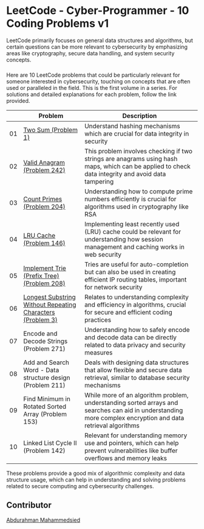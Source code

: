 #  LeetCode - Cyber-Programmer - 10 Coding Problems v1

LeetCode primarily focuses on general data structures and algorithms, but certain questions can be more relevant to cybersecurity by emphasizing areas like cryptography, secure data handling, and system security concepts.
###
Here are 10 LeetCode problems that could be particularly relevant for someone interested in cybersecurity, touching on concepts that are often used or paralleled in the field. This is the first volume in a series. For solutions and detailed explanations for each problem, follow the link provided.

|   | Problem | Description |
|------|------|------|
| 01 | [Two Sum (Problem 1)](https://github.com/amirasabdu/LeetCode-CyberProgrammer-v1/tree/main/Two_Sum) | Understand hashing mechanisms which are crucial for data integrity in security |
| 02 | [Valid Anagram (Problem 242)](https://github.com/amirasabdu/LeetCode-CyberProgrammer-v1/tree/main/Valid_Anagram) | This problem involves checking if two strings are anagrams using hash maps, which can be applied to check data integrity and avoid data tampering |
| 03 | [Count Primes (Problem 204)](https://github.com/amirasabdu/LeetCode-CyberProgrammer-v1/tree/main/Count_Primes) | Understanding how to compute prime numbers efficiently is crucial for algorithms used in cryptography like RSA |
| 04 | [LRU Cache (Problem 146)](https://github.com/amirasabdu/LeetCode-CyberProgrammer-v1/tree/main/LRU_Cache) | Implementing least recently used (LRU) cache could be relevant for understanding how session management and caching works in web security |
| 05 | [Implement Trie (Prefix Tree) (Problem 208)](https://github.com/amirasabdu/LeetCode-CyberProgrammer-v1/tree/main/Implement_Trie) | Tries are useful for auto-completion but can also be used in creating efficient IP routing tables, important for network security |
| 06 | [Longest Substring Without Repeating Characters (Problem 3)](https://github.com/amirasabdu/LeetCode-CyberProgrammer-v1/tree/main/Longest_Substring_Without_Repeating_Characters) | Relates to understanding complexity and efficiency in algorithms, crucial for secure and efficient coding practices |
| 07 | Encode and Decode Strings (Problem 271) | Understanding how to safely encode and decode data can be directly related to data privacy and security measures |
| 08 | Add and Search Word - Data structure design (Problem 211) | Deals with designing data structures that allow flexible and secure data retrieval, similar to database security mechanisms |
| 09 | Find Minimum in Rotated Sorted Array (Problem 153) | While more of an algorithm problem, understanding sorted arrays and searches can aid in understanding more complex encryption and data retrieval algorithms |
| 10 | Linked List Cycle II (Problem 142) | Relevant for understanding memory use and pointers, which can help prevent vulnerabilities like buffer overflows and memory leaks |

These problems provide a good mix of algorithmic complexity and data structure usage, which can help in understanding and solving problems related to secure computing and cybersecurity challenges.

## Contributor
[Abdurahman Mahammedsied](https://www.linkedin.com/in/abdu-maha/)
